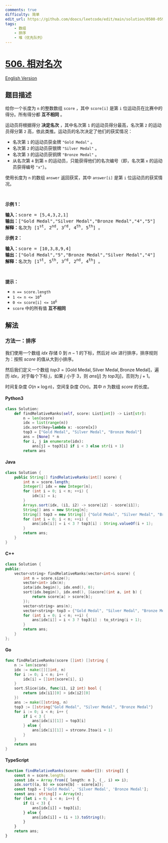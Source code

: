 ```yaml
---
comments: true
difficulty: 简单
edit_url: https://github.com/doocs/leetcode/edit/main/solution/0500-0599/0506.Relative%20Ranks/README.md
tags:
    - 数组
    - 排序
    - 堆（优先队列）
---
```


<!-- problem:start -->

# [506. 相对名次](https://leetcode.cn/problems/relative-ranks)

[English Version](/solution/0500-0599/0506.Relative%20Ranks/README_EN.md)

## 题目描述

<!-- description:start -->

<p>给你一个长度为 <code>n</code> 的整数数组 <code>score</code> ，其中 <code>score[i]</code> 是第 <code>i</code> 位运动员在比赛中的得分。所有得分都 <strong>互不相同</strong> 。</p>

<p>运动员将根据得分 <strong>决定名次</strong> ，其中名次第 <code>1</code> 的运动员得分最高，名次第 <code>2</code> 的运动员得分第 <code>2</code> 高，依此类推。运动员的名次决定了他们的获奖情况：</p>

<ul>
	<li>名次第 <code>1</code> 的运动员获金牌 <code>"Gold Medal"</code> 。</li>
	<li>名次第 <code>2</code> 的运动员获银牌 <code>"Silver Medal"</code> 。</li>
	<li>名次第 <code>3</code> 的运动员获铜牌 <code>"Bronze Medal"</code> 。</li>
	<li>从名次第 <code>4</code> 到第 <code>n</code> 的运动员，只能获得他们的名次编号（即，名次第 <code>x</code> 的运动员获得编号 <code>"x"</code>）。</li>
</ul>

<p>使用长度为 <code>n</code> 的数组 <code>answer</code> 返回获奖，其中 <code>answer[i]</code> 是第 <code>i</code> 位运动员的获奖情况。</p>

<p>&nbsp;</p>

<p><strong>示例 1：</strong></p>

<pre>
<strong>输入：</strong>score = [5,4,3,2,1]
<strong>输出：</strong>["Gold Medal","Silver Medal","Bronze Medal","4","5"]
<strong>解释：</strong>名次为 [1<sup>st</sup>, 2<sup>nd</sup>, 3<sup>rd</sup>, 4<sup>th</sup>, 5<sup>th</sup>] 。</pre>

<p><strong>示例 2：</strong></p>

<pre>
<strong>输入：</strong>score = [10,3,8,9,4]
<strong>输出：</strong>["Gold Medal","5","Bronze Medal","Silver Medal","4"]
<strong>解释：</strong>名次为 [1<sup>st</sup>, 5<sup>th</sup>, 3<sup>rd</sup>, 2<sup>nd</sup>, 4<sup>th</sup>] 。
</pre>

<p>&nbsp;</p>

<p><strong>提示：</strong></p>

<ul>
	<li><code>n == score.length</code></li>
	<li><code>1 &lt;= n &lt;= 10<sup>4</sup></code></li>
	<li><code>0 &lt;= score[i] &lt;= 10<sup>6</sup></code></li>
	<li><code>score</code> 中的所有值 <strong>互不相同</strong></li>
</ul>

<!-- description:end -->

## 解法

<!-- solution:start -->

### 方法一：排序

我们使用一个数组 $\textit{idx}$ 存储 $0$ 到 $n-1$ 的下标，然后对 $\textit{idx}$ 进行排序，排序规则为：按照 $\textit{score}$ 的值从大到小排序。

然后我们定义一个数组 $\textit{top3} = [\text{Gold Medal}, \text{Silver Medal}, \text{Bronze Medal}]$，遍历 $\textit{idx}$，对于每个下标 $j$，如果 $j$ 小于 $3$，则 $\textit{ans}[j]$ 为 $\textit{top3}[j]$，否则为 $j+1$。

时间复杂度 $O(n \times \log n)$，空间复杂度 $O(n)$。其中 $n$ 为数组 $\textit{score}$ 的长度。

<!-- tabs:start -->

#### Python3

```python
class Solution:
    def findRelativeRanks(self, score: List[int]) -> List[str]:
        n = len(score)
        idx = list(range(n))
        idx.sort(key=lambda x: -score[x])
        top3 = ["Gold Medal", "Silver Medal", "Bronze Medal"]
        ans = [None] * n
        for i, j in enumerate(idx):
            ans[j] = top3[i] if i < 3 else str(i + 1)
        return ans
```

#### Java

```java
class Solution {
    public String[] findRelativeRanks(int[] score) {
        int n = score.length;
        Integer[] idx = new Integer[n];
        for (int i = 0; i < n; ++i) {
            idx[i] = i;
        }
        Arrays.sort(idx, (i1, i2) -> score[i2] - score[i1]);
        String[] ans = new String[n];
        String[] top3 = new String[] {"Gold Medal", "Silver Medal", "Bronze Medal"};
        for (int i = 0; i < n; ++i) {
            ans[idx[i]] = i < 3 ? top3[i] : String.valueOf(i + 1);
        }
        return ans;
    }
}
```

#### C++

```cpp
class Solution {
public:
    vector<string> findRelativeRanks(vector<int>& score) {
        int n = score.size();
        vector<int> idx(n);
        iota(idx.begin(), idx.end(), 0);
        sort(idx.begin(), idx.end(), [&score](int a, int b) {
            return score[a] > score[b];
        });
        vector<string> ans(n);
        vector<string> top3 = {"Gold Medal", "Silver Medal", "Bronze Medal"};
        for (int i = 0; i < n; ++i) {
            ans[idx[i]] = i < 3 ? top3[i] : to_string(i + 1);
        }
        return ans;
    }
};
```

#### Go

```go
func findRelativeRanks(score []int) []string {
	n := len(score)
	idx := make([][]int, n)
	for i := 0; i < n; i++ {
		idx[i] = []int{score[i], i}
	}
	sort.Slice(idx, func(i1, i2 int) bool {
		return idx[i1][0] > idx[i2][0]
	})
	ans := make([]string, n)
	top3 := []string{"Gold Medal", "Silver Medal", "Bronze Medal"}
	for i := 0; i < n; i++ {
		if i < 3 {
			ans[idx[i][1]] = top3[i]
		} else {
			ans[idx[i][1]] = strconv.Itoa(i + 1)
		}
	}
	return ans
}
```

#### TypeScript

```ts
function findRelativeRanks(score: number[]): string[] {
    const n = score.length;
    const idx = Array.from({ length: n }, (_, i) => i);
    idx.sort((a, b) => score[b] - score[a]);
    const top3 = ['Gold Medal', 'Silver Medal', 'Bronze Medal'];
    const ans: string[] = Array(n);
    for (let i = 0; i < n; i++) {
        if (i < 3) {
            ans[idx[i]] = top3[i];
        } else {
            ans[idx[i]] = (i + 1).toString();
        }
    }
    return ans;
}
```

<!-- tabs:end -->

<!-- solution:end -->

<!-- problem:end -->
